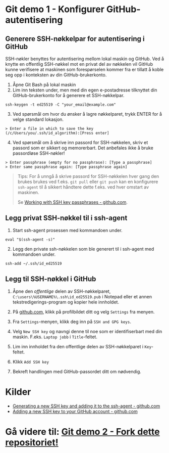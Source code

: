 
# Git demo 1 - Konfigurer GitHub-autentisering

## Generere SSH-nøkkelpar for autentisering i GitHub
SSH-nøkler benyttes for autentisering mellom lokal maskin og GitHub. Ved å knytte en offentlig SSH-nøkkel mot en privat del av nøkkelen vil GitHub kunne verifisere at maskinen som forespørselen kommer fra er tillatt å koble seg opp i konteksten av din GitHub-brukerkonto.

1. Åpne Git Bash på lokal maskin
2. Lim inn teksten under, men med din egen e-postadresse tilknyttet din GitHub-brukerkonto for å generere et SSH-nøkkelpar.

```
ssh-keygen -t ed25519 -C "your_email@example.com"
``` 

3. Ved spørsmål om hvor du ønsker å lagre nøkkelparet, trykk ENTER for å velge standard lokasjon.

```
> Enter a file in which to save the key (/c/Users/you/.ssh/id_algorithm):[Press enter]
```

4. Ved spørsmål om å skrive inn passord for SSH-nøkkelen, skriv et passord som er sikkert og memorerbart. Det anbefales ikke å bruke passordløse SSH-nøkler!

```
> Enter passphrase (empty for no passphrase): [Type a passphrase]
> Enter same passphrase again: [Type passphrase again]
```

>Tips: For å unngå å skrive passord for SSH-nøkkelen hver gang den brukes brukes ved f.eks. `git pull` eller `git push` kan en konfigurere `ssh-agent` til å sikkert håndtere dette f.eks. ved hver omstart av maskinen.
>
>Se [Working with SSH key passphrases - github.com](https://docs.github.com/en/authentication/connecting-to-github-with-ssh/working-with-ssh-key-passphrases).


## Legg privat SSH-nøkkel til i ssh-agent
1. Start ssh-agent prosessen med kommandoen under.

```
eval "$(ssh-agent -s)"
```

2. Legg den private ssh-nøkkelen som ble generert til i ssh-agent med kommandoen under.

```
ssh-add ~/.ssh/id_ed25519
```


## Legg til SSH-nøkkel i GitHub
1. Åpne den *offentlige* delen av SSH-nøkkelparet, `C:\users\%USERNAME%\.ssh\id_ed25519.pub` i Notepad eller et annen tekstredigerings-program og kopier hele innholdet.

2. På [github.com](https://github.com), klikk på profilbildet ditt og velg `Settings` fra menyen.

3. Fra `Settings`-menyen, klikk deg inn på `SSH and GPG keys`.

4. Velg `New SSH key` og navngi denne til noe som er identifiserbart med din maskin. F.eks. `Laptop jobb` i `Title`-feltet.

5. Lim inn innholdet fra den offentlige delen av SSH-nøkkelparet i `Key`-feltet.

6. Klikk `Add SSH key`

7. Bekreft handlingen med GitHub-passordet ditt om nødvendig.



# Kilder
* [Generating a new SSH key and adding it to the ssh-agent - github.com](https://docs.github.com/en/authentication/connecting-to-github-with-ssh/generating-a-new-ssh-key-and-adding-it-to-the-ssh-agent)
* [Adding a new SSH key to your GitHub account - github.com](https://docs.github.com/en/authentication/connecting-to-github-with-ssh/adding-a-new-ssh-key-to-your-github-account)


# **Gå videre til: [Git demo 2 - Fork dette repositoriet!](./03-git-demo-2.md)**